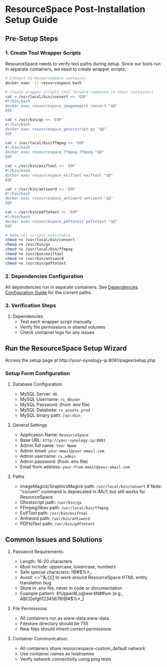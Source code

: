 # ResourceSpace Post-Installation Setup Guide

## Pre-Setup Steps

### 1. Create Tool Wrapper Scripts
ResourceSpace needs to verify tool paths during setup. Since our tools run in separate containers, we need to create wrapper scripts:

```bash
# Connect to ResourceSpace container
docker exec -it resourcespace bash

# Create wrapper scripts that forward commands to their containers
cat > /usr/local/bin/convert << 'EOF'
#!/bin/bash
docker exec resourcespace_imagemagick convert "$@"
EOF

cat > /usr/bin/gs << 'EOF'
#!/bin/bash
docker exec resourcespace_ghostscript gs "$@"
EOF

cat > /usr/local/bin/ffmpeg << 'EOF'
#!/bin/bash
docker exec resourcespace_ffmpeg ffmpeg "$@"
EOF

cat > /usr/bin/exiftool << 'EOF'
#!/bin/bash
docker exec resourcespace_exiftool exiftool "$@"
EOF

cat > /usr/bin/antiword << 'EOF'
#!/bin/bash
docker exec resourcespace_antiword antiword "$@"
EOF

cat > /usr/bin/pdftotext << 'EOF'
#!/bin/bash
docker exec resourcespace_pdftotext pdftotext "$@"
EOF

# Make all scripts executable
chmod +x /usr/local/bin/convert
chmod +x /usr/bin/gs
chmod +x /usr/local/bin/ffmpeg
chmod +x /usr/bin/exiftool
chmod +x /usr/bin/antiword
chmod +x /usr/bin/pdftotext
```

### 2. Dependencies Configuration
All dependencies run in separate containers. See [Dependencies Configuration Guide](dependencies/00_table_of_contents.md) for the current paths.

### 3. Verification Steps
1. Dependencies:
   - Test each wrapper script manually
   - Verify file permissions in shared volumes
   - Check container logs for any issues

## Run the ResourceSpace Setup Wizard
Access the setup page at http://your-synology-ip:8081/pages/setup.php

### Setup Form Configuration
1. Database Configuration
   - MySQL Server: `db`
   - MySQL Username: `rs_dbuser`
   - MySQL Password: (from .env file)
   - MySQL Database: `rs_assets_prod`
   - MySQL binary path: `/usr/bin`

2. General Settings
   - Application Name: `ResourceSpace`
   - Base URL: `http://your-synology-ip:8081`
   - Admin full name: `Your Name`
   - Admin email: `your-email@your-email.com`
   - Admin username: `rs_admin`
   - Admin password: (from .env file)
   - Email from address: `your-from-email@your-email.com`

3. Paths
    - ImageMagick/GraphicsMagick path: `/usr/local/bin/convert`  # Note: "convert" command is deprecated in IMv7, but still works for ResourceSpace
    - Ghostscript path: `/usr/bin/gs`
    - FFmpeg/libav path: `/usr/local/bin/ffmpeg`
    - ExifTool path: `/usr/bin/exiftool`
    - Antiword path: `/usr/bin/antiword`
    - PDFtoText path: `/usr/bin/pdftotext`

## Common Issues and Solutions

1. Password Requirements:
   - Length: 16-20 characters
   - Must include: uppercase, lowercase, numbers
   - Safe special characters: !@#$%*_
   - Avoid: <>"'&;{}[] to work around ResourceSpace HTML entity translation bug
   - Store in .env file, never in code or documentation
   - Example pattern: 8!Upper8Lo@wer4N##um (e.g., ABCDefgh12345678!@#$%*_)

2. File Permissions:
   - All containers run as www-data:www-data
   - Filestore directory should be 755
   - New files should inherit correct permissions

3. Container Communication:
   - All containers share resourcespace-custom_default network
   - Use container names as hostnames
   - Verify network connectivity using ping tests